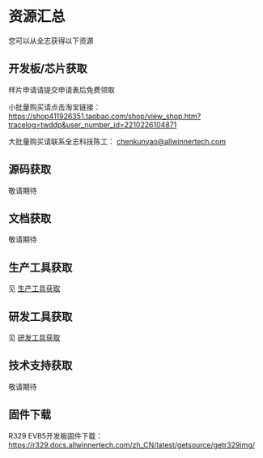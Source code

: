 # 资源汇总

您可以从全志获得以下资源




## 开发板/芯片获取

样片申请请提交申请表后免费领取 

小批量购买请点击淘宝链接：https://shop411926351.taobao.com/shop/view_shop.htm?tracelog=twddp&user_number_id=2210226104871    

大批量购买请联系全志科技陈工： chenkunyao@allwinnertech.com

## 源码获取
敬请期待

## 文档获取
敬请期待

## 生产工具获取

见 [生产工具获取](https://r329.docs.allwinnertech.com/zh_CN/latest/getsource/gettools/)

## 研发工具获取

见 [研发工具获取](https://r329.docs.allwinnertech.com/zh_CN/latest/getsource/getdevtools/)

## 技术支持获取

敬请期待

##  固件下载

R329 EVB5开发板固件下载：<https://r329.docs.allwinnertech.com/zh_CN/latest/getsource/getr329img/>



